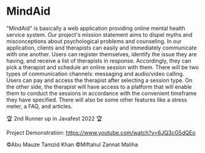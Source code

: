 # MindAid
"MindAid" is basically a web application providing online mental health service system. Our project's mission statement aims to dispel myths and misconceptions about psychological problems and counseling. In our application, clients and therapists can easily and immediately communicate with one another. Users can register themselves, identify the issue they are having, and receive a list of therapists in response. Accordingly, they can pick a therapist and schedule an online session with them. There will be two types of communication channels: messaging and audio/video calling. Users can pay and access the therapist after selecting a session type. On the other side, the therapist will have access to a platform that will enable them to conduct the sessions in accordance with the convenient timeframe they have specified. There will also be some other features like a stress meter, a FAQ, and articles.

🏆 2nd Runner up in Javafest 2022 🏆

Project Demonstration: https://www.youtube.com/watch?v=6JQ3cG5dQEo

©Abu Mauze Tamzid Khan ©Miftahul Zannat Maliha
